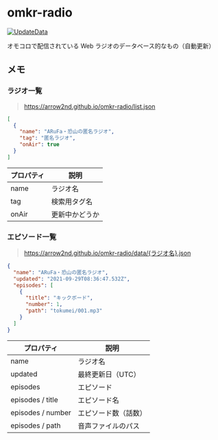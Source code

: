 # omkr-radio

[![UpdateData](https://github.com/arrow2nd/omkr-radio/actions/workflows/updateData.yaml/badge.svg)](https://github.com/arrow2nd/omkr-radio/actions/workflows/updateData.yaml)

オモコロで配信されている Web ラジオのデータベース的なもの（自動更新）

## メモ

### ラジオ一覧

> https://arrow2nd.github.io/omkr-radio/list.json

```json
[
  {
    "name": "ARuFa・恐山の匿名ラジオ",
    "tag": "匿名ラジオ",
    "onAir": true
  }
]
```

| プロパティ | 説明      |
| ----- | ------- |
| name  | ラジオ名    |
| tag   | 検索用タグ名  |
| onAir | 更新中かどうか |

### エピソード一覧

> https://arrow2nd.github.io/omkr-radio/data/{ラジオ名}.json

```json
{
  "name": "ARuFa・恐山の匿名ラジオ",
  "updated": "2021-09-29T08:36:47.532Z",
  "episodes": [
    {
      "title": "キックボード",
      "number": 1,
      "path": "tokumei/001.mp3"
    }
  ]
}
```

| プロパティ             | 説明         |
| ----------------- | ---------- |
| name              | ラジオ名       |
| updated           | 最終更新日（UTC） |
| episodes          | エピソード      |
| episodes / title  | エピソード名     |
| episodes / number | エピソード数（話数） |
| episodes / path   | 音声ファイルのパス  |
